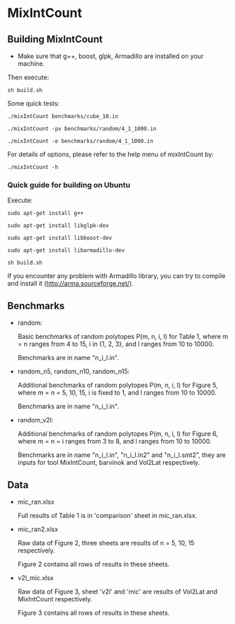 # MixIntCount



## Building MixIntCount

* Make sure that g++, boost, glpk, Armadillo are installed on your machine.

Then execute: 

	sh build.sh



Some quick tests:

	./mixIntCount benchmarks/cube_10.in

	./mixIntCount -pv benchmarks/random/4_1_1000.in

	./mixIntCount -e benchmarks/random/4_1_1000.in



For details of options, please refer to the help menu of mixIntCount by:

	./mixIntCount -h





### Quick guide for building on Ubuntu



Execute:

	sudo apt-get install g++

	sudo apt-get install libglpk-dev

	sudo apt-get install libboost-dev

	sudo apt-get install libarmadillo-dev

	sh build.sh

	

If you encounter any problem with Armadillo library, you can try to compile and install it (http://arma.sourceforge.net/).






## Benchmarks



* random:

	Basic benchmarks of random polytopes P(m, n, i, l) for Table 1, where m = n ranges from 4 to 15, i in {1, 2, 3}, and l ranges from 10 to 10000.

	Benchmarks are in name "n_i_l.in".



* random_n5, random_n10, random_n15:

	Additional benchmarks of random polytopes P(m, n, i, l) for Figure 5, where m = n = 5, 10, 15, i is fixed to 1, and l ranges from 10 to 10000.

	Benchmarks are in name "n_i_l.in".



* random_v2l:

	Additional benchmarks of random polytopes P(m, n, i, l) for Figure 6, where m = n = i ranges from 3 to 8, and l ranges from 10 to 10000.

	Benchmarks are in name "n_i_l.in", "n_i_l.in2" and "n_i_l.smt2", they are inputs for tool MixIntCount, barvinok and Vol2Lat respectively.





## Data



* mic_ran.xlsx

	Full results of Table 1 is in 'comparison' sheet in mic_ran.xlsx.

	

* mic_ran2.xlsx

	Raw data of Figure 2, three sheets are results of n = 5, 10, 15 respectively.

	Figure 2 contains all rows of results in these sheets.

	

* v2l_mic.xlsx

	Raw data of Figure 3, sheet 'v2l' and 'mic' are results of Vol2Lat and MixIntCount respectively.

	Figure 3 contains all rows of results in these sheets.






